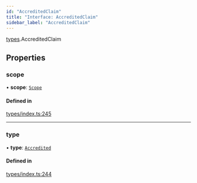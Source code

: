 ```yaml
---
id: "AccreditedClaim"
title: "Interface: AccreditedClaim"
sidebar_label: "AccreditedClaim"
---
```


[types](../../../modules/Types/Types.md).AccreditedClaim

## Properties

### scope

• **scope**: [`Scope`](../Scope/Scope.md)

#### Defined in

[types/index.ts:245](https://github.com/PolymeshAssociation/polymesh-sdk/blob/adcc38781/src/types/index.ts#L245)

___

### type

• **type**: [`Accredited`](../../../enums/Types/ClaimType/ClaimType.md#accredited)

#### Defined in

[types/index.ts:244](https://github.com/PolymeshAssociation/polymesh-sdk/blob/adcc38781/src/types/index.ts#L244)
